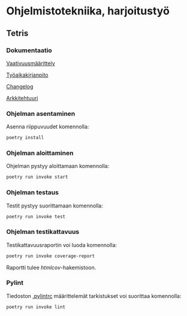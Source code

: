 # Ohjelmistotekniika, harjoitustyö

## Tetris

### Dokumentaatio ###
[Vaativuusmäärittely](https://github.com/HYTApio/ot-harjoitustyo/blob/master/dokumentaatio/vaatimusmaarittely.md)

[Työaikakirjanpito](https://github.com/HYTApio/ot-harjoitustyo/blob/master/dokumentaatio/tuntikirjanpito.md)

[Changelog](https://github.com/HYTApio/ot-harjoitustyo/blob/master/dokumentaatio/changelog.md)

[Arkkitehtuuri](https://github.com/HYTApio/ot-harjoitustyo/blob/master/dokumentaatio/arkkitehtuuri.md)



### Ohjelman asentaminen

Asenna riippuvuudet komennolla:

```bash
poetry install
```

### Ohjelman aloittaminen

Ohjelman pystyy aloittamaan komennolla:

```bash
poetry run invoke start
```

### Ohjelman testaus

Testit pystyy suorittamaan komennolla:

```bash
poetry run invoke test
```

### Ohjelman testikattavuus

Testikattavuusraportin voi luoda komennolla:

```bash
poetry run invoke coverage-report
```

Raportti tulee _htmlcov_-hakemistoon.

### Pylint

Tiedoston [.pylintrc](./.pylintrc) määrittelemät tarkistukset voi suorittaa komennolla:

```bash
poetry run invoke lint
```
